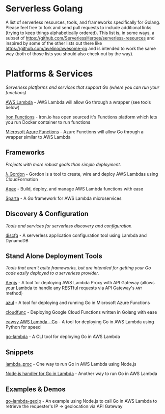 # Serverless Golang

A list of serverless resources, tools, and frameworks specifically for Golang. Please feel free to fork and send pull requests to include additional links (trying to keep things alphabetically ordered). This list is, in some ways, a subset of https://github.com/ServerlessHeroes/serverless-resources and inspired by some of the other lists out there like https://github.com/avelino/awesome-go and is intended to work the same way (both of those lists you should also check out by the way).

# Platforms & Services
_Serverless platforms and services that support Go (where you can run your functions)_

[AWS Lambda](https://aws.amazon.com/lambda) - AWS Lambda will allow Go through a wrapper (see tools below)

[Iron Functions](https://github.com/iron-io/functions) - Iron.io has open sourced it's Functions platform which lets you run Docker container to run functions

[Microsoft Azure Functions]() - Azure Functions will allow Go through a wrapper similar to AWS Lambda

## Frameworks
_Projects with more robust goals than simple deployment._

[λ Gordon](https://github.com/jorgebastida/gordon) - Gordon is a tool to create, wire and deploy AWS Lambdas using CloudFormation

[Apex](https://github.com/apex/apex) - Build, deploy, and manage AWS Lambda functions with ease

[Sparta](http://gosparta.io/) - A Go framework for AWS Lambda microservices

## Discovery & Configuration
_Tools and services for serverless discovery and configuration._

[discfg](https://github.com/tmaiaroto/discfg) - A serverless application configuration tool using Lambda and DynamoDB

## Stand Alone Deployment Tools
_Tools that aren't quite frameworks, but are intended for getting your Go code easily deployed to a serverless provider._

[Aegis](https://github.com/tmaiaroto/aegis) - A tool for deploying AWS Lambda Proxy with API Gateway (allows your Lambda to handle any RESTful requests via API Gateway's `ANY` method)

[azul](https://github.com/wbuchwalter/azul) - A tool for deploying and running Go in Microsoft Azure Functions

[cloudfunc](https://github.com/flowup/cloudfunc) - Deploying Google Cloud Functions written in Golang with ease

[eawsy AWS Lambda - Go](https://github.com/eawsy/aws-lambda-go) - A tool for deploying Go in AWS Lambda using Python for speed

[go-lambda](https://github.com/xlab/go-lambda) - A CLI tool for deploying Go in AWS Lambda

## Snippets

[lambda_proc](https://github.com/jasonmoo/lambda_proc) - One way to run Go in AWS Lambda using Node.js

[Node.js handler for Go in Lambda](https://gist.github.com/miksago/d1c456d4e235e025791d) - Another way to run Go in AWS Lambda

## Examples & Demos

[go-lambda-geoip](https://github.com/tmaiaroto/go-lambda-geoip) - An example using Node.js to call Go in AWS Lambda to retrieve the requester's IP -> geolocation via API Gateway

